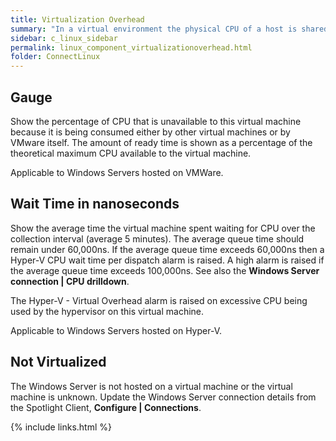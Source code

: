 ```yaml
---
title: ﻿Virtualization Overhead
summary: "In a virtual environment the physical CPU of a host is shared by virtual machines and the hypervisor. Multiple processes may want to use the physical CPU of the host at the same time. The virtual machines may have to wait to be scheduled on a CPU."
sidebar: c_linux_sidebar
permalink: linux_component_virtualizationoverhead.html
folder: ConnectLinux
---
```




## Gauge

Show the percentage of CPU that is unavailable to this virtual machine because it is being consumed either by other virtual machines or by VMware itself. The amount of ready time is shown as a percentage of the theoretical maximum CPU available to the virtual machine.

Applicable to Windows Servers hosted on VMWare.

## Wait Time in nanoseconds

Show the average time the virtual machine spent waiting for CPU over the collection interval (average 5 minutes). The average queue time should remain under 60,000ns. If the average queue time exceeds 60,000ns then a Hyper-V CPU wait time per dispatch alarm is raised. A high alarm is raised if the average queue time exceeds 100,000ns. See also the **Windows Server connection \| CPU drilldown**.

The Hyper-V - Virtual Overhead alarm is raised on excessive CPU being used by the hypervisor on this virtual machine.

Applicable to Windows Servers hosted on Hyper-V.

## Not Virtualized

The Windows Server is not hosted on a virtual machine or the virtual machine is unknown. Update the Windows Server connection details from the Spotlight Client, **Configure \| Connections**.

{% include links.html %}
